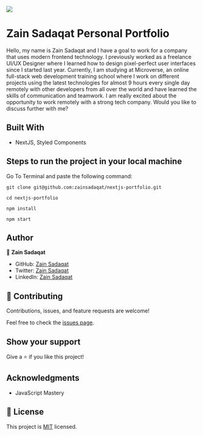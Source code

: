 ![](https://img.shields.io/badge/Microverse-blueviolet)

# Zain Sadaqat Personal Portfolio

Hello, my name is Zain Sadaqat and I have a goal to work for a company that uses modern frontend technology. I previously worked as a freelance UI/UX Designer where I learned how to design pixel-perfect user interfaces since I started last year. Currently, I am studying at Microverse, an online full-stack web development training school where I work on different projects using the latest technologies for almost 9 hours every single day remotely with other developers from all over the world and have learned the skills of communication and teamwork. I am really excited about the opportunity to work remotely with a strong tech company. Would you like to discuss further with me?

## Built With

- NextJS, Styled Components

## Steps to run the project in your local machine

Go To Terminal and paste the following command:

`git clone git@github.com:zainsadaqat/nextjs-portfolio.git`

`cd nextjs-portfolio`

`npm install`

`npm start`

## Author

👤 **Zain Sadaqat**

- GitHub: [Zain Sadaqat](https://github.com/zainsadaqat)
- Twitter: [Zain Sadaqat](https://twitter.com/zain_sadaqat)
- LinkedIn: [Zain Sadaqat](https://linkedin.com/in/zain-sadaqat)

## 🤝 Contributing

Contributions, issues, and feature requests are welcome!

Feel free to check the [issues page](../../issues/).

## Show your support

Give a ⭐️ if you like this project!

## Acknowledgments

- JavaScript Mastery

## 📝 License

This project is [MIT](./MIT.md) licensed.
